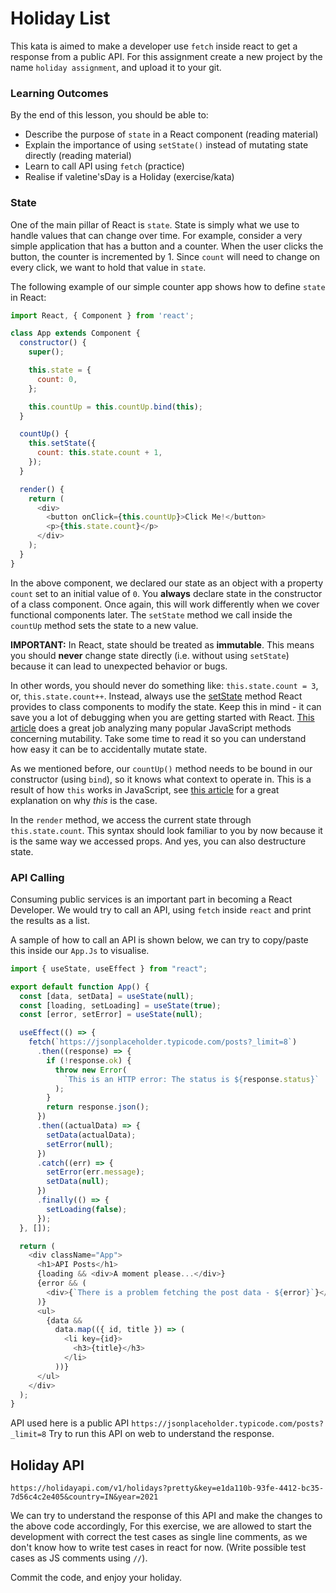 # Holiday List
This kata is aimed to make a developer use `fetch` inside react to get a response from a public API. For this assignment create a new project by the name `holiday assignment`, and upload it to your git.

### Learning Outcomes
By the end of this lesson, you should be able to:

- Describe the purpose of `state` in a React component (reading material)
- Explain the importance of using `setState()` instead of mutating state directly (reading material)
- Learn to call API using `fetch` (practice)
- Realise if valetine'sDay is a Holiday (exercise/kata)

### State

One of the main pillar of React is `state`. State is simply what we use to handle values that can change over time. For example, consider a very simple application that has a button and a counter. When the user clicks the button, the counter is incremented by 1. Since `count` will need to change on every click, we want to hold that value in `state`.

The following example of our simple counter app shows how to define `state` in React:

~~~javascript
import React, { Component } from 'react';

class App extends Component {
  constructor() {
    super();

    this.state = {
      count: 0,
    };

    this.countUp = this.countUp.bind(this);
  }

  countUp() {
    this.setState({
      count: this.state.count + 1,
    });
  }

  render() {
    return (
      <div>
        <button onClick={this.countUp}>Click Me!</button>
        <p>{this.state.count}</p>
      </div>
    );
  }
}
~~~

In the above component, we declared our state as an object with a property `count` set to an initial value of `0`. You **always** declare state in the constructor of a class component. Once again, this will work differently when we cover functional components later. The `setState` method we call inside the `countUp` method sets the state to a new value.

**IMPORTANT:** In React, state should be treated as **immutable**. This means you should **never** change state directly (i.e. without using `setState`) because it can lead to unexpected behavior or bugs.

In other words, you should never do something like: `this.state.count = 3`, or, `this.state.count++`. Instead, always use the [setState](https://reactjs.org/docs/react-component.html#setstate) method React provides to class components to modify the state. Keep this in mind - it can save you a lot of debugging when you are getting started with React. [This article](http://web.archive.org/web/20211101150139/https://lorenstewart.me/2017/01/22/javascript-array-methods-mutating-vs-non-mutating/) does a great job analyzing many popular JavaScript methods concerning mutability. Take some time to read it so you can understand how easy it can be to accidentally mutate state.

As we mentioned before, our `countUp()` method needs to be bound in our constructor (using `bind`), so it knows what context to operate in. This is a result of how `this` works in JavaScript, see [this article](https://www.freecodecamp.org/news/this-is-why-we-need-to-bind-event-handlers-in-class-components-in-react-f7ea1a6f93eb/) for a great explanation on why _this_ is the case.

In the `render` method, we access the current state through `this.state.count`. This syntax should look familiar to you by now because it is the same way we accessed props. And yes, you can also destructure state.

### API Calling

Consuming public services is an important part in becoming a React Developer. We would try to call an API, using `fetch` inside `react` and print the results as a list.

A sample of how to call an API is shown below, we can try to copy/paste this inside our ```App.Js``` to visualise.

~~~javascript
import { useState, useEffect } from "react";

export default function App() {
  const [data, setData] = useState(null);
  const [loading, setLoading] = useState(true);
  const [error, setError] = useState(null);

  useEffect(() => {
    fetch(`https://jsonplaceholder.typicode.com/posts?_limit=8`)
      .then((response) => {
        if (!response.ok) {
          throw new Error(
            `This is an HTTP error: The status is ${response.status}`
          );
        }
        return response.json();
      })
      .then((actualData) => {
        setData(actualData);
        setError(null);
      })
      .catch((err) => {
        setError(err.message);
        setData(null);
      })
      .finally(() => {
        setLoading(false);
      });
  }, []);

  return (
    <div className="App">
      <h1>API Posts</h1>
      {loading && <div>A moment please...</div>}
      {error && (
        <div>{`There is a problem fetching the post data - ${error}`}</div>
      )}
      <ul>
        {data &&
          data.map(({ id, title }) => (
            <li key={id}>
              <h3>{title}</h3>
            </li>
          ))}
      </ul>
    </div>
  );
}
~~~

API used here is a public API 
`https://jsonplaceholder.typicode.com/posts?_limit=8`
Try to run this API on web to understand the response.

## Holiday API

`https://holidayapi.com/v1/holidays?pretty&key=e1da110b-93fe-4412-bc35-7d56c4c2e405&country=IN&year=2021`

We can try to understand the response of this API and make the changes to the above code accordingly, For this exercise, we are allowed to start the development with correct the test cases as single line comments, as we don't know how to write test cases in react for now. (Write possible test cases as JS comments using `//`).

Commit the code, and enjoy your holiday.

